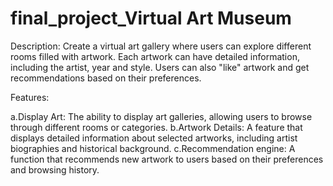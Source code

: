 # final_project_Virtual Art Museum 
 
Description: 
Create a virtual art gallery where users can explore different rooms filled with artwork. Each artwork can have detailed information, including the artist, year and style. Users can also "like" artwork and get recommendations based on their preferences. 
 
Features: 
 
a.Display Art: The ability to display art galleries, allowing users to browse through different rooms or categories. 
b.Artwork Details: A feature that displays detailed information about selected artworks, including artist biographies and historical background. 
c.Recommendation engine: A function that recommends new artwork to users based on their preferences and browsing history.
